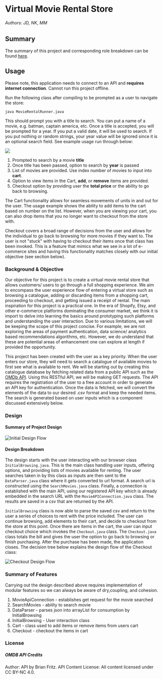 # Virtual Movie Rental Store
 
###### Authors: JD, NK, MM

## Summary

The summary of this project and corresponding role breakdown can be found [here](summary.txt).
 
## Usage

Please note, this application needs to connect to an API and **requires internet connection**. Cannot run this project offline.
 
Run the following class after compiling to be prompted as a user to navigate the store:
 
```java MovieRentalRunner.java```
 
This should prompt you with a title to search. You can put a name of a movie, e.g. batman, captain america, etc. Once a title is accepted, you will be prompted for a year. If you put a valid date, it will be used to search. If you put nothing or random strings, your year value will be ignored since it is an optional search field. See example usage run through below:
 
![](functionality.gif)

1. Prompted to search by a movie **title**
2. Once title has been passed, option to search by **year** is passed
3. List of movies are provided. Use index number of movies to input into **cart**.
4. Option to view items in the Cart, **add**, or **remove** items are provided.
5. Checkout option by providing user the **total price** or the ability to go back to browsing. 
 
The Cart functionality allows for seamless movements of units in and out for the user. The usage example shows the ability to add items to the cart based on number on the list. However, when you are viewing your cart, you can also drop items that you no longer want to checkout from the store with.
 
Checkout covers a broad range of decisions from the user and allows for the individual to go back to browsing for more movies if they want to. The user is not "stuck" with having to checkout their items once that class has been invoked. This is a feature that mimics what we see in a lot of e-commerce sites and having this functionality matches closely with our initial objective (see section below).
 
### Background & Objective
 
Our objective for this project is to create a virtual movie rental store that allows customers/ users to go through a full shopping experience. We aim to encompass the user experience flow of entering a virtual store such as browsing a catalogue, adding or discarding items from a shopping cart, proceeding to checkout, and getting issued a receipt of rental. The main inspiration for this project is a practical one. In the era of Shopify, Etsy, and other e-commerce platforms dominating the consumer market, we think it is import to delve into learning the basics around prototyping such platforms and understanding the user interaction. Due to various limitations, we will be keeping the scope of this project concise.  For example, we are not exploring the areas of payment authentication, data science/ analytics based recommendations algorithms, etc. However, we do understand that these are potential areas of enhancement one can explore at length if provided the opportunity.
 
This project has been created with the user as a key priority. When the user enters our store, they will need to search a catalogue of available movies to first see what is available to rent. We will be starting out by creating this catalogue database by fetching related data from a public API such as the [OMDb API](https://www.omdbapi.com/). Using this RESTful API, we will be making GET requests. The API requires the registration of the user to a free account in order to generate an API key for authentication. Once the data is fetched, we will convert the elements of the data to our desired .csv format and keep the needed items. The search is generated based on user inputs which is a component discussed extensively below.
 
### Design

#### Summary of Project Design
 
![Initial Design Flow](submission.png)

#### Design Breakdown 

The design starts with the user interacting with our browser class ```InitialBrowsing.java```. This is the main class handling user inputs, offering options, and providing lists of movies available for renting. The user searches taken in by this class as inputs are then sent to the ```DataParser.java``` class where it gets converted to url format. A search url is constructed using the ```SearchMovies.java``` class. Finally, a connection is established with the main API, using our registered API key which is already embedded in the search URL with the ```MovieAPIConnection.java``` class. The results are saved in a csv that are returned by the API.
 
```InitialBrowsing``` class is now able to parse the saved csv and return to the user a series of choices to rent with the price included. The user can continue browsing, add elements to their cart, and decide to checkout from the store at this point. Once there are items in the cart, the user can input checkout choice which invokes the ```Checkout.java``` class. The ```Checkout.java``` class totals the bill and gives the user the option to go back to browsing or finish purchasing. After the purchase has been made, the application closes. The decision tree below explains the design flow of the Checkout class:

![Checkout Design Flow](CheckoutDT.png)

 
### Summary of Features
 
Carrying out the design described above requires implementation of modular features so we can always be aware of dry,coupling, and cohesion.
 
1. MovieApiConnection - establishes get request for the movie searched
2. SearchMovies - ability to search movie
3. DataParser - parses json into arrayList for consumption by InitialBrowsing
4. InitialBrowsing - User interaction class
5. Cart - class used to add items or remove items from users cart
6. Checkout - checkout the items in cart
 
### License
 
##### OMDB API Credits
Author: API by Brian Fritz.
API Content License: All content licensed under CC BY-NC 4.0.
 
 
 
 

